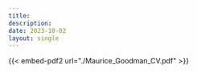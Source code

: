 ```yaml
---
title: 
description: 
date: 2023-10-02
layout: single
---
```


<style type="text/css">
.button_custom {
  font-family: "Commissioner";
  font-size: 14px;
  color: #242424;
  border: 1px solid white;
  padding: 8px 24px;
  border-radius: 3px;
  background-color: white;
}

.button_custom:hover {
  background-color: white;
  color: #4cbfb3;
  border: 1px solid white;
  border-radius: 3px;
}
</style>


{{< embed-pdf2 url="./Maurice_Goodman_CV.pdf" >}}
